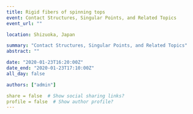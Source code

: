 ```yaml
---
title: Rigid fibers of spinning tops
event: Contact Structures, Singular Points, and Related Topics
event_url: ""

location: Shizuoka, Japan

summary: "Contact Structures, Singular Points, and Related Topics"
abstract: ""

date: "2020-01-23T16:20:00Z"
date_end: "2020-01-23T17:10:00Z"
all_day: false

authors: ["admin"]

share = false  # Show social sharing links?
profile = false  # Show author profile?
---
```

